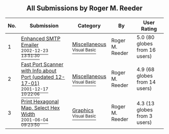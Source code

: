 ﻿<div align="center">

## All Submissions by Roger M\. Reeder

</div>

No.  | Submission | Category | By   | User Rating
---- | ---------- | -------- | ---- | -----------
1 | [Enhanced SMTP Emailer<br /><sup>2002-12-23 13:51:30</sup>](https://github.com/Planet-Source-Code/roger-m-reeder-enhanced-smtp-emailer__1-41814) | [Miscellaneous<br /><sup>Visual Basic</sup>](../ByCategory/miscellaneous__1-1.md) | Roger M\. Reeder | 5.0 (80 globes from 16 users)
2 | [Fast Port Scanner with Info about Port \(updated 12\-17\-01\)<br /><sup>2001-12-17 10:22:06</sup>](https://github.com/Planet-Source-Code/roger-m-reeder-fast-port-scanner-with-info-about-port-updated-12-17-01__1-29480) | [Miscellaneous<br /><sup>Visual Basic</sup>](../ByCategory/miscellaneous__1-1.md) | Roger M\. Reeder | 4.9 (68 globes from 14 users)
3 | [Print Hexagonal  Map, Select Hex Width<br /><sup>2001-06-04 09:23:50</sup>](https://github.com/Planet-Source-Code/roger-m-reeder-print-hexagonal-map-select-hex-width__1-23768) | [Graphics<br /><sup>Visual Basic</sup>](../ByCategory/graphics__1-46.md) | Roger M\. Reeder | 4.3 (13 globes from 3 users)
